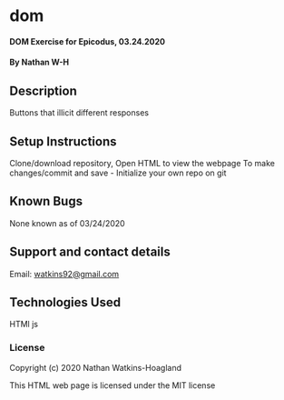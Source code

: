 # dom

#### DOM Exercise for Epicodus, 03.24.2020

#### By Nathan W-H

## Description

Buttons that illicit different responses

## Setup Instructions

Clone/download repository, Open HTML to view the webpage
To make changes/commit and save - Initialize your own repo on git

## Known Bugs

None known as of 03/24/2020

## Support and contact details

Email: watkins92@gmail.com

## Technologies Used

HTMl
js

### License

Copyright (c) 2020 Nathan Watkins-Hoagland

This HTML web page is licensed under the MIT license